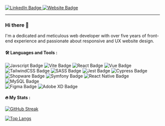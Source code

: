 <div id="badges">
  <a href="https://www.linkedin.com/in/nguyenthevien/">
    <img src="https://img.shields.io/badge/LinkedIn-blue?style=for-the-badge&logo=linkedin&logoColor=white" alt="LinkedIn Badge"/>
  </a>
  <a href="https://viennt.me/">
    <img src="https://img.shields.io/badge/Personal Blog-white?style=for-the-badge&logo=notion&logoColor=282A36" alt="Website Badge"/>
  </a>
</div>

---

### Hi there 👋
I'm a dedicated and meticulous web developer with over five years of front-end experience and passionate about responsive and UX website design.

#### :hammer_and_wrench: Languages and Tools :
<div id="badges">
  <img src="https://img.shields.io/badge/Javscript-E8D44E?style=for-the-badge&logo=javascript&logoColor=white" alt="Javscript Badge"/>
  <img src="https://img.shields.io/badge/Vite-636CFF.svg?style=for-the-badge&logo=vite&logoColor=FFCC23" alt="Vite Badge"/>
  <img src="https://img.shields.io/badge/React-5FD3F3?style=for-the-badge&logo=react&logoColor=212121" alt="React Badge"/>
  <img src="https://img.shields.io/badge/Vue 3-3EB27F.svg?style=for-the-badge&logo=vue.js&logoColor=white" alt="Vue Badge"/>
  <img src="https://img.shields.io/badge/TailwindCSS-38BDF9?style=for-the-badge&logo=tailwind css&logoColor=white" alt="TailwindCSS Badge"/>
  <img src="https://img.shields.io/badge/SASS-C76495?style=for-the-badge&logo=sass&logoColor=white" alt="SASS Badge"/>
  <img src="https://img.shields.io/badge/Jest-99425B?style=for-the-badge&logo=jest&logoColor=white" alt="Jest Badge"/>
  <img src="https://img.shields.io/badge/Cypress-63D4A4?style=for-the-badge&logo=cypress&logoColor=white" alt="Cypress Badge"/>
</div>
<div id="badges">
  <img src="https://img.shields.io/badge/Shopware-1999F7?style=for-the-badge&logo=shopware&logoColor=white" alt="Shopware Badge"/>
  <img src="https://img.shields.io/badge/Symfony-000000?style=for-the-badge&logo=symfony&logoColor=white" alt="Symfony Badge"/>
  <img src="https://img.shields.io/badge/React Native-5FD3F3?style=for-the-badge&logo=react&logoColor=212121" alt="React Native Badge"/>
  <img src="https://img.shields.io/badge/MySQL-42759B?style=for-the-badge&logo=mysql&logoColor=white" alt="MySQL Badge"/>
</div>
<div id="badges">
  <img src="https://img.shields.io/badge/Figma-2B2B32?style=for-the-badge&logo=figma&logoColor=white" alt="Figma Badge"/>
  <img src="https://img.shields.io/badge/Adobe XD-440235?style=for-the-badge&logo=adobe xd&logoColor=F85FEF" alt="Adobe XD Badge"/>
</div>

#### :fire: My Stats :

[![GitHub Streak](http://github-readme-streak-stats.herokuapp.com?user=viennt&theme=darcula&background=151515)](https://git.io/streak-stats)

[![Top Langs](https://github-readme-stats.vercel.app/api/top-langs/?username=viennt&layout=compact&theme=dark)](https://github.com/viennt)


